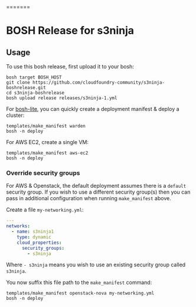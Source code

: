 =======
# BOSH Release for s3ninja

## Usage

To use this bosh release, first upload it to your bosh:

```
bosh target BOSH_HOST
git clone https://github.com/cloudfoundry-community/s3ninja-boshrelease.git
cd s3ninja-boshrelease
bosh upload release releases/s3ninja-1.yml
```

For [bosh-lite](https://github.com/cloudfoundry/bosh-lite), you can quickly create a deployment manifest & deploy a cluster:

```
templates/make_manifest warden
bosh -n deploy
```

For AWS EC2, create a single VM:

```
templates/make_manifest aws-ec2
bosh -n deploy
```

### Override security groups

For AWS & Openstack, the default deployment assumes there is a `default` security group. If you wish to use a different security group(s) then you can pass in additional configuration when running `make_manifest` above.

Create a file `my-networking.yml`:

``` yaml
---
networks:
  - name: s3ninja1
    type: dynamic
    cloud_properties:
      security_groups:
        - s3ninja
```

Where `- s3ninja` means you wish to use an existing security group called `s3ninja`.

You now suffix this file path to the `make_manifest` command:

```
templates/make_manifest openstack-nova my-networking.yml
bosh -n deploy
```
